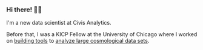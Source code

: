 ### Hi there! 👋:penguin:
I'm a new data scientist at Civis Analytics. 


Before that, I was a KICP Fellow at the University of Chicago where I worked on [building tools](https://github.com/SPIDER-CMB/xfaster) to [analyze large cosmological data sets](https://arxiv.org/abs/2104.01172).

<!--
**annegambrel/annegambrel** is a ✨ _special_ ✨ repository because its `README.md` (this file) appears on your GitHub profile.

Here are some ideas to get you started:

- 🔭 I’m currently working on ...
- 🌱 I’m currently learning ...
- 👯 I’m looking to collaborate on ...
- 🤔 I’m looking for help with ...
- 💬 Ask me about ...
- 📫 How to reach me: ...
- 😄 Pronouns: ...
- ⚡ Fun fact: ...
-->
